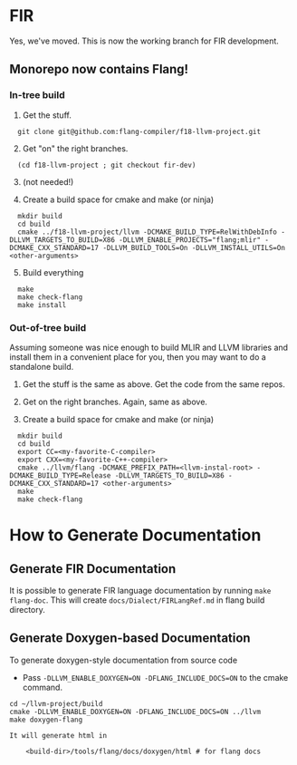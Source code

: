 
# FIR

Yes, we've moved. This is now the working branch for FIR development.

## Monorepo now contains Flang!

### In-tree build

1. Get the stuff.

```
  git clone git@github.com:flang-compiler/f18-llvm-project.git
```

2. Get "on" the right branches.

```
  (cd f18-llvm-project ; git checkout fir-dev)
```

3. (not needed!)
             
4. Create a build space for cmake and make (or ninja)

```
  mkdir build
  cd build
  cmake ../f18-llvm-project/llvm -DCMAKE_BUILD_TYPE=RelWithDebInfo -DLLVM_TARGETS_TO_BUILD=X86 -DLLVM_ENABLE_PROJECTS="flang;mlir" -DCMAKE_CXX_STANDARD=17 -DLLVM_BUILD_TOOLS=On -DLLVM_INSTALL_UTILS=On <other-arguments>
```

5. Build everything

```
  make
  make check-flang
  make install
```

### Out-of-tree build

Assuming someone was nice enough to build MLIR and LLVM libraries and
install them in a convenient place for you, then you may want to do a
standalone build.

1. Get the stuff is the same as above. Get the code from the same repos.

2. Get on the right branches. Again, same as above.

3. Create a build space for cmake and make (or ninja)

```
  mkdir build
  cd build
  export CC=<my-favorite-C-compiler>
  export CXX=<my-favorite-C++-compiler>
  cmake ../llvm/flang -DCMAKE_PREFIX_PATH=<llvm-instal-root> -DCMAKE_BUILD_TYPE=Release -DLLVM_TARGETS_TO_BUILD=X86 -DCMAKE_CXX_STANDARD=17 <other-arguments>
  make
  make check-flang
```

# How to Generate Documentation

## Generate FIR Documentation
It is possible to
generate FIR language documentation by running `make flang-doc`. This will
create `docs/Dialect/FIRLangRef.md` in flang build directory.

## Generate Doxygen-based Documentation
To generate doxygen-style documentation from source code
- Pass `-DLLVM_ENABLE_DOXYGEN=ON -DFLANG_INCLUDE_DOCS=ON` to the cmake command.

```
cd ~/llvm-project/build
cmake -DLLVM_ENABLE_DOXYGEN=ON -DFLANG_INCLUDE_DOCS=ON ../llvm
make doxygen-flang

It will generate html in

    <build-dir>/tools/flang/docs/doxygen/html # for flang docs
```

